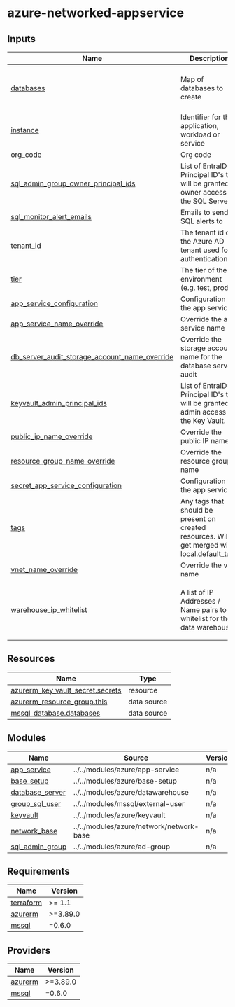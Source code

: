 # azure-networked-appservice

<!-- TERRAFORM_DOCS_BLOCK -->

## Inputs

| Name                                                                                                                                                                     | Description                                                                                   | Type                                                                                                        | Default | Required |
| ------------------------------------------------------------------------------------------------------------------------------------------------------------------------ | --------------------------------------------------------------------------------------------- | ----------------------------------------------------------------------------------------------------------- | ------- | :------: |
| <a name="input_databases"></a> [databases](#input_databases)                                                                                                             | Map of databases to create                                                                    | <pre>map(object({<br>    sku_name    = string<br>    max_size_gb = number<br>  }))</pre>                    | n/a     |   yes    |
| <a name="input_instance"></a> [instance](#input_instance)                                                                                                                | Identifier for the application, workload or service                                           | `string`                                                                                                    | n/a     |   yes    |
| <a name="input_org_code"></a> [org_code](#input_org_code)                                                                                                                | Org code                                                                                      | `string`                                                                                                    | n/a     |   yes    |
| <a name="input_sql_admin_group_owner_principal_ids"></a> [sql_admin_group_owner_principal_ids](#input_sql_admin_group_owner_principal_ids)                               | List of EntraID Principal ID's that will be granted owner access to the SQL Server.           | `list(string)`                                                                                              | n/a     |   yes    |
| <a name="input_sql_monitor_alert_emails"></a> [sql_monitor_alert_emails](#input_sql_monitor_alert_emails)                                                                | Emails to send SQL alerts to                                                                  | `list(string)`                                                                                              | n/a     |   yes    |
| <a name="input_tenant_id"></a> [tenant_id](#input_tenant_id)                                                                                                             | The tenant id of the Azure AD tenant used for authentication                                  | `string`                                                                                                    | n/a     |   yes    |
| <a name="input_tier"></a> [tier](#input_tier)                                                                                                                            | The tier of the environment (e.g. test, prod)                                                 | `string`                                                                                                    | n/a     |   yes    |
| <a name="input_app_service_configuration"></a> [app_service_configuration](#input_app_service_configuration)                                                             | Configuration for the app service                                                             | `map(string)`                                                                                               | `{}`    |    no    |
| <a name="input_app_service_name_override"></a> [app_service_name_override](#input_app_service_name_override)                                                             | Override the app service name                                                                 | `string`                                                                                                    | `""`    |    no    |
| <a name="input_db_server_audit_storage_account_name_override"></a> [db_server_audit_storage_account_name_override](#input_db_server_audit_storage_account_name_override) | Override the storage account name for the database server audit                               | `string`                                                                                                    | `""`    |    no    |
| <a name="input_keyvault_admin_principal_ids"></a> [keyvault_admin_principal_ids](#input_keyvault_admin_principal_ids)                                                    | List of EntraID Principal ID's that will be granted admin access to the Key Vault.            | `list(string)`                                                                                              | `null`  |    no    |
| <a name="input_public_ip_name_override"></a> [public_ip_name_override](#input_public_ip_name_override)                                                                   | Override the public IP name                                                                   | `string`                                                                                                    | `""`    |    no    |
| <a name="input_resource_group_name_override"></a> [resource_group_name_override](#input_resource_group_name_override)                                                    | Override the resource group name                                                              | `string`                                                                                                    | `null`  |    no    |
| <a name="input_secret_app_service_configuration"></a> [secret_app_service_configuration](#input_secret_app_service_configuration)                                        | Configuration for the app service                                                             | `map(string)`                                                                                               | `{}`    |    no    |
| <a name="input_tags"></a> [tags](#input_tags)                                                                                                                            | Any tags that should be present on created resources. Will get merged with local.default_tags | `map(string)`                                                                                               | `{}`    |    no    |
| <a name="input_vnet_name_override"></a> [vnet_name_override](#input_vnet_name_override)                                                                                  | Override the vnet name                                                                        | `string`                                                                                                    | `""`    |    no    |
| <a name="input_warehouse_ip_whitelist"></a> [warehouse_ip_whitelist](#input_warehouse_ip_whitelist)                                                                      | A list of IP Addresses / Name pairs to whitelist for the data warehouse                       | <pre>list(<br>    object({<br>      ip_address = string<br>      name       = string<br>    })<br>  )</pre> | `[]`    |    no    |

## Resources

| Name                                                                                                                                 | Type        |
| ------------------------------------------------------------------------------------------------------------------------------------ | ----------- |
| [azurerm_key_vault_secret.secrets](https://registry.terraform.io/providers/hashicorp/azurerm/latest/docs/resources/key_vault_secret) | resource    |
| [azurerm_resource_group.this](https://registry.terraform.io/providers/hashicorp/azurerm/latest/docs/data-sources/resource_group)     | data source |
| [mssql_database.databases](https://registry.terraform.io/providers/PGSSoft/mssql/0.6.0/docs/data-sources/database)                   | data source |

## Modules

| Name                                                                             | Source                                   | Version |
| -------------------------------------------------------------------------------- | ---------------------------------------- | ------- |
| <a name="module_app_service"></a> [app_service](#module_app_service)             | ../../modules/azure/app-service          | n/a     |
| <a name="module_base_setup"></a> [base_setup](#module_base_setup)                | ../../modules/azure/base-setup           | n/a     |
| <a name="module_database_server"></a> [database_server](#module_database_server) | ../../modules/azure/datawarehouse        | n/a     |
| <a name="module_group_sql_user"></a> [group_sql_user](#module_group_sql_user)    | ../../modules/mssql/external-user        | n/a     |
| <a name="module_keyvault"></a> [keyvault](#module_keyvault)                      | ../../modules/azure/keyvault             | n/a     |
| <a name="module_network_base"></a> [network_base](#module_network_base)          | ../../modules/azure/network/network-base | n/a     |
| <a name="module_sql_admin_group"></a> [sql_admin_group](#module_sql_admin_group) | ../../modules/azure/ad-group             | n/a     |

## Requirements

| Name                                                                     | Version  |
| ------------------------------------------------------------------------ | -------- |
| <a name="requirement_terraform"></a> [terraform](#requirement_terraform) | >= 1.1   |
| <a name="requirement_azurerm"></a> [azurerm](#requirement_azurerm)       | >=3.89.0 |
| <a name="requirement_mssql"></a> [mssql](#requirement_mssql)             | =0.6.0   |

## Providers

| Name                                                         | Version  |
| ------------------------------------------------------------ | -------- |
| <a name="provider_azurerm"></a> [azurerm](#provider_azurerm) | >=3.89.0 |
| <a name="provider_mssql"></a> [mssql](#provider_mssql)       | =0.6.0   |

<!-- /TERRAFORM_DOCS_BLOCK -->

<!--
# Module scaffolded via skyvafnir-module-template
Author:    jonorrikristjansson
Version:   0.1.0
Timestamp: 2023-12-19T16:11:02
-->
